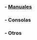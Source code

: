 ### - [Manuales](https://drive.google.com/drive/folders/1JjA7QenLbo6Y4AqZnFF-XIrewGeUyUK9?usp=sharing)
### - Consolas
### - Otros
